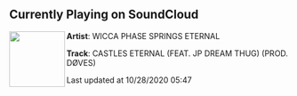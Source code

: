 ## Currently Playing on SoundCloud

[<img align="left" width="100" src="https://i1.sndcdn.com/artworks-000117594058-37gowq-t50x50.jpg">](https://soundcloud.com/wiccaphasespringseternal/castles-eternal-feat-jp-dream)

**Artist**: WICCA PHASE SPRINGS ETERNAL 

**Track**: CASTLES ETERNAL (FEAT. JP DREAM THUG) (PROD. DØVES)

Last updated at 10/28/2020 05:47
